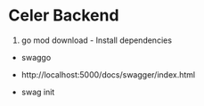 # **Celer Backend**

1. go mod download - Install dependencies
- swaggo


- http://localhost:5000/docs/swagger/index.html
- swag init 

